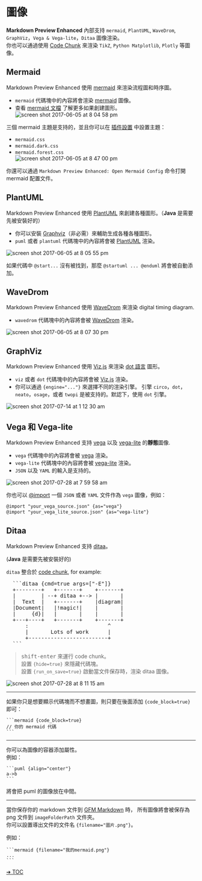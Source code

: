 # 圖像  

**Markdown Preview Enhanced** 內部支持 `mermaid`, `PlantUML`, `WaveDrom`, `GraphViz`，`Vega & Vega-lite`，`Ditaa` 圖像渲染。    
你也可以通過使用 [Code Chunk](zh-tw/code-chunk.md) 來渲染 `TikZ`, `Python Matplotlib`, `Plotly` 等圖像。  

## Mermaid

Markdown Preview Enhanced 使用 [mermaid](https://github.com/knsv/mermaid) 來渲染流程圖和時序圖。    
- `mermaid` 代碼塊中的內容將會渲染 [mermaid](https://github.com/knsv/mermaid) 圖像。      
- 查看 [mermaid 文檔](http://knsv.github.io/mermaid/#flowcharts-basic-syntax) 了解更多如果創建圖形。      
![screen shot 2017-06-05 at 8 04 58 pm](https://cloud.githubusercontent.com/assets/1908863/26809423/42afb410-4a2a-11e7-8a18-57e7c67caa9f.png)

三個 mermaid 主題是支持的，並且你可以在 [插件設置](zh-tw/usages.md?id=package-settings) 中設置主題：
* `mermaid.css`
* `mermaid.dark.css`
* `mermaid.forest.css`  
![screen shot 2017-06-05 at 8 47 00 pm](https://cloud.githubusercontent.com/assets/1908863/26810274/555562d0-4a30-11e7-91ca-98742d6afbd5.png)

你還可以通過 `Markdown Preview Enhanced: Open Mermaid Config` 命令打開 mermaid 配置文件。


## PlantUML

Markdown Preview Enhanced 使用 [PlantUML](http://plantuml.com/) 來創建各種圖形。（**Java** 是需要先被安裝好的）    
- 你可以安裝 [Graphviz](http://www.graphviz.org/)（非必需）來輔助生成各種各種圖形。
- `puml` 或者 `plantuml` 代碼塊中的內容將會被 [PlantUML](http://plantuml.com/) 渲染。  

![screen shot 2017-06-05 at 8 05 55 pm](https://cloud.githubusercontent.com/assets/1908863/26809436/65414084-4a2a-11e7-91ee-7b03b0496513.png)

如果代碼中 `@start...` 沒有被找到，那麼 `@startuml ... @enduml` 將會被自動添加。

## WaveDrom

Markdown Preview Enhanced 使用 [WaveDrom](http://wavedrom.com/) 來渲染 digital timing diagram.  
- `wavedrom` 代碼塊中的內容將會被 [WaveDrom](https://github.com/drom/wavedrom) 渲染。

![screen shot 2017-06-05 at 8 07 30 pm](https://cloud.githubusercontent.com/assets/1908863/26809462/9dc3eb96-4a2a-11e7-90e7-ad6bcb8dbdb1.png)

## GraphViz  
Markdown Preview Enhanced 使用 [Viz.js](https://github.com/mdaines/viz.js) 來渲染 [dot 語言](https://tinyurl.com/kjoouup) 圖形。  
- `viz` 或者 `dot` 代碼塊中的內容將會被 [Viz.js](https://github.com/mdaines/viz.js) 渲染。  
- 你可以通過 `{engine="..."}` 來選擇不同的渲染引擎。 引擎 `circo`，`dot`，`neato`，`osage`，或者 `twopi` 是被支持的。默認下，使用 `dot` 引擎。

![screen shot 2017-07-14 at 1 12 30 am](https://user-images.githubusercontent.com/1908863/28200410-86a4d45a-6831-11e7-9981-12988882ec83.png)

## Vega 和 Vega-lite
Markdown Preview Enhanced 支持 [vega](https://vega.github.io/vega/) 以及 [vega-lite](https://vega.github.io/vega-lite/) 的**靜態**圖像.    
* `vega` 代碼塊中的內容將會被 [vega](https://vega.github.io/vega/) 渲染。  
* `vega-lite` 代碼塊中的內容將會被  [vega-lite](https://vega.github.io/vega-lite/) 渲染。    
* `JSON` 以及 `YAML` 的輸入是支持的。  

![screen shot 2017-07-28 at 7 59 58 am](https://user-images.githubusercontent.com/1908863/28718265-d023e1c2-736a-11e7-8678-a29704f3a23c.png)

你也可以 [@import](zh-tw/file-imports.md) 一個 `JSON` 或者 `YAML` 文件作為 `vega` 圖像，例如：  

```markdown
@import "your_vega_source.json" {as="vega"}
@import "your_vega_lite_source.json" {as="vega-lite"}
```

## Ditaa
Markdown Preview Enhanced 支持 [ditaa](https://github.com/stathissideris/ditaa)。  

(**Java** 是需要先被安裝好的)       

`ditaa` 整合於 [code chunk](zh-tw/code-chunk.md), for example:  
<pre>
  ```ditaa {cmd=true args=["-E"]}
  +--------+   +-------+    +-------+
  |        | --+ ditaa +--> |       |
  |  Text  |   +-------+    |diagram|
  |Document|   |!magic!|    |       |
  |     {d}|   |       |    |       |
  +---+----+   +-------+    +-------+
      :                         ^
      |       Lots of work      |
      +-------------------------+
  ```
</pre>

> <kbd>shift-enter</kbd> 來運行 code chunk。  
> 設置 `{hide=true}` 來隱藏代碼塊。  
> 設置 `{run_on_save=true}` 啟動當文件保存時，渲染 ditaa 圖像。   

![screen shot 2017-07-28 at 8 11 15 am](https://user-images.githubusercontent.com/1908863/28718626-633fa18e-736c-11e7-8a4a-915858dafff6.png)

---  

如果你只是想要顯示代碼塊而不想畫圖，則只要在後面添加 `{code_block=true}` 即可：     

    ```mermaid {code_block=true}
    // 你的 mermaid 代碼
    ```

---

你可以為圖像的容器添加屬性。  
例如：

    ```puml {align="center"}
    a->b  
    ```

將會把 puml 的圖像放在中間。  

---

當你保存你的 markdown 文件到 [GFM Markdown](zh-tw/markdown.md) 時， 所有圖像將會被保存為 png 文件到 `imageFolderPath` 文件夾。     
你可以設置導出文件的文件名 `{filename="圖片.png"}`。    

例如：

    ```mermaid {filename="我的mermaid.png"}
    ...
    ```


[➔ TOC](zh-tw/toc.md)
